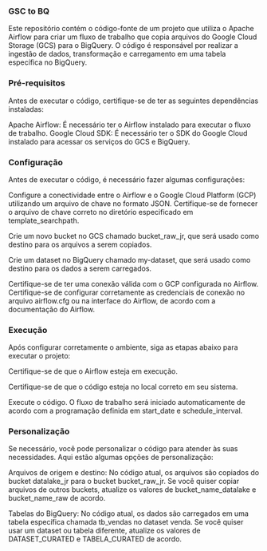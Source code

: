 ### GSC to BQ
Este repositório contém o código-fonte de um projeto que utiliza o Apache Airflow para criar um fluxo de trabalho que copia arquivos do Google Cloud Storage (GCS) para o BigQuery. O código é responsável por realizar a ingestão de dados, transformação e carregamento em uma tabela específica no BigQuery.

### Pré-requisitos
Antes de executar o código, certifique-se de ter as seguintes dependências instaladas:

Apache Airflow: É necessário ter o Airflow instalado para executar o fluxo de trabalho.
Google Cloud SDK: É necessário ter o SDK do Google Cloud instalado para acessar os serviços do GCS e BigQuery.

### Configuração
Antes de executar o código, é necessário fazer algumas configurações:

Configure a conectividade entre o Airflow e o Google Cloud Platform (GCP) utilizando um arquivo de chave no formato JSON. Certifique-se de fornecer o arquivo de chave correto no diretório especificado em template_searchpath.

Crie um novo bucket no GCS chamado bucket_raw_jr, que será usado como destino para os arquivos a serem copiados.

Crie um dataset no BigQuery chamado my-dataset, que será usado como destino para os dados a serem carregados.

Certifique-se de ter uma conexão válida com o GCP configurada no Airflow. Certifique-se de configurar corretamente as credenciais de conexão no arquivo airflow.cfg ou na interface do Airflow, de acordo com a documentação do Airflow.

### Execução
Após configurar corretamente o ambiente, siga as etapas abaixo para executar o projeto:

Certifique-se de que o Airflow esteja em execução.

Certifique-se de que o código esteja no local correto em seu sistema.

Execute o código. O fluxo de trabalho será iniciado automaticamente de acordo com a programação definida em start_date e schedule_interval.

### Personalização
Se necessário, você pode personalizar o código para atender às suas necessidades. Aqui estão algumas opções de personalização:

Arquivos de origem e destino: No código atual, os arquivos são copiados do bucket datalake_jr para o bucket bucket_raw_jr. Se você quiser copiar arquivos de outros buckets, atualize os valores de bucket_name_datalake e bucket_name_raw de acordo.

Tabelas do BigQuery: No código atual, os dados são carregados em uma tabela específica chamada tb_vendas no dataset venda. Se você quiser usar um dataset ou tabela diferente, atualize os valores de DATASET_CURATED e TABELA_CURATED de acordo.